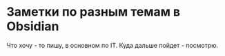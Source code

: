 # Заметки по разным темам в Obsidian
Что хочу - то пишу, в основном по IT. Куда дальше пойдет - посмотрю.

